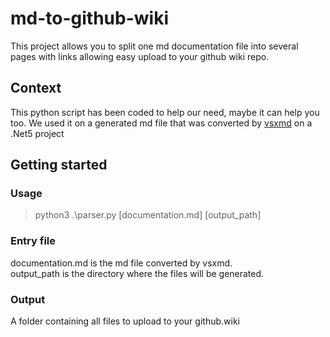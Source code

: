 # md-to-github-wiki
This project allows you to split one md documentation file into several pages with links allowing easy upload to your github wiki repo.

## Context
This python script has been coded to help our need, maybe it can help you too.
We used it on a generated md file that was converted by [vsxmd](https://github.com/lijunle/Vsxmd) on a .Net5 project

## Getting started

### Usage
> python3 .\parser.py [documentation.md] [output_path]

### Entry file
documentation.md is the md file converted by vsxmd.  
output_path is the directory where the files will be generated.

### Output
A folder containing all files to upload to your github.wiki
